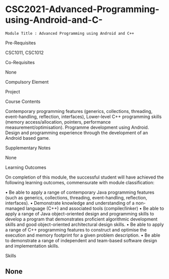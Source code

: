 # CSC2021-Advanced-Programming-using-Android-and-C-

	Module Title : Advanced Programming using Android and C++

Pre-Requisites

CSC1011, CSC1012

Co-Requisites

None

Compulsory Element

Project

Course Contents

Contemporary programming features (generics, collections, threading, event-handling, reflection, interfaces), Lower-level C++ programming skills (memory access/allocation, pointers, performance measurement/optimisation). Programme development using Android. Design and programming experience through the development of an Android based game.

Supplementary Notes

None

Learning Outcomes

On completion of this module, the successful student will have achieved the following learning outcomes, commensurate with module classification:

• Be able to apply a range of contemporary Java programming features (such as generics, collections, threading, event-handling, reflection, interfaces).
• Demonstrate knowledge and understanding of a non-managed language (C++) and associated tools (compiler/linker)
• Be able to apply a range of Java object-oriented design and programming skills to develop a program that demonstrates proficient algorithmic development skills and good object-oriented architectural design skills. • Be able to apply a range of C++ programming features to construct and optimise the execution and memory footprint for a given problem description.
• Be able to demonstrate a range of independent and team-based software design and implementation skills.

Skills

None
----------------------------------------------------------------
